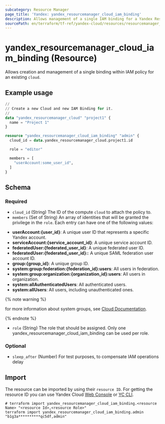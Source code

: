```yaml
---
subcategory: Resource Manager
page_title: 'Yandex: yandex_resourcemanager_cloud_iam_binding'
description: Allows management of a single IAM binding for a Yandex Resource Manager cloud.
sourcePath: en/terraform/tf-ref/yandex-cloud/resources/resourcemanager_cloud_iam_binding.md
---
```


# yandex_resourcemanager_cloud_iam_binding (Resource)

Allows creation and management of a single binding within IAM policy for an existing `cloud`.

## Example usage

```terraform
//
// Create a new Cloud and new IAM Binding for it.
//
data "yandex_resourcemanager_cloud" "project1" {
  name = "Project 1"
}

resource "yandex_resourcemanager_cloud_iam_binding" "admin" {
  cloud_id = data.yandex_resourcemanager_cloud.project1.id

  role = "editor"

  members = [
    "userAccount:some_user_id",
  ]
}
```

<!-- schema generated by tfplugindocs -->
## Schema

### Required

- `cloud_id` (String) The ID of the compute `cloud` to attach the policy to.
- `members` (Set of String) An array of identities that will be granted the privilege in the `role`. Each entry can have one of the following values:
 * **userAccount:{user_id}**: A unique user ID that represents a specific Yandex account.
 * **serviceAccount:{service_account_id}**: A unique service account ID.
 * **federatedUser:{federated_user_id}**: A unique federated user ID.
 * **federatedUser:{federated_user_id}:**: A unique SAML federation user account ID.
 * **group:{group_id}**: A unique group ID.
 * **system:group:federation:{federation_id}:users**: All users in federation.
 * **system:group:organization:{organization_id}:users**: All users in organization.
 * **system:allAuthenticatedUsers**: All authenticated users.
 * **system:allUsers**: All users, including unauthenticated ones.

{% note warning %}

for more information about system groups, see [Cloud Documentation](https://yandex.cloud/docs/iam/concepts/access-control/system-group).

{% endnote %}

- `role` (String) The role that should be assigned. Only one yandex_resourcemanager_cloud_iam_binding can be used per role.

### Optional

- `sleep_after` (Number) For test purposes, to compensate IAM operations delay

## Import

The resource can be imported by using their `resource ID`. For getting the resource ID you can use Yandex Cloud [Web Console](https://console.yandex.cloud) or [YC CLI](https://yandex.cloud/docs/cli/quickstart).

```shell
# terraform import yandex_resourcemanager_cloud_iam_binding.<resource Name> "<resource Id>,<resource Role>"
terraform import yandex_resourcemanager_cloud_iam_binding.admin "b1g3a**********qc5df,admin"
```
